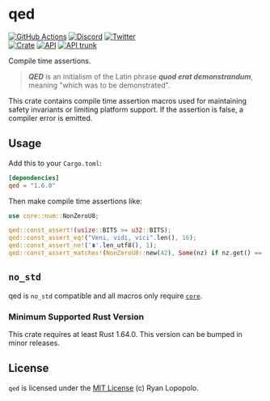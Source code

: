 # qed

[![GitHub Actions](https://github.com/artichoke/qed/workflows/CI/badge.svg)](https://github.com/artichoke/qed/actions)
[![Discord](https://img.shields.io/discord/607683947496734760)](https://discord.gg/QCe2tp2)
[![Twitter](https://img.shields.io/twitter/follow/artichokeruby?label=Follow&style=social)](https://twitter.com/artichokeruby)
<br>
[![Crate](https://img.shields.io/crates/v/qed.svg)](https://crates.io/crates/qed)
[![API](https://docs.rs/qed/badge.svg)](https://docs.rs/qed)
[![API trunk](https://img.shields.io/badge/docs-trunk-blue.svg)](https://artichoke.github.io/qed/qed/)

Compile time assertions.

> **_QED_** is an initialism of the Latin phrase **_quod erat demonstrandum_**,
> meaning "which was to be demonstrated".

This crate contains compile time assertion macros used for maintaining safety
invariants or limiting platform support. If the assertion is false, a compiler
error is emitted.

## Usage

Add this to your `Cargo.toml`:

```toml
[dependencies]
qed = "1.6.0"
```

Then make compile time assertions like:

```rust
use core::num::NonZeroU8;

qed::const_assert!(usize::BITS >= u32::BITS);
qed::const_assert_eq!("Veni, vidi, vici".len(), 16);
qed::const_assert_ne!('∎'.len_utf8(), 1);
qed::const_assert_matches!(NonZeroU8::new(42), Some(nz) if nz.get() == 42);
```

## `no_std`

qed is `no_std` compatible and all macros only require [`core`].

[`core`]: https://doc.rust-lang.org/stable/core/

### Minimum Supported Rust Version

This crate requires at least Rust 1.64.0. This version can be bumped in minor
releases.

## License

`qed` is licensed under the [MIT License](LICENSE) (c) Ryan Lopopolo.
